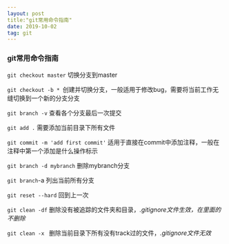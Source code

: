```yaml
---
layout: post
title:"git常用命令指南"
date: 2019-10-02
tag: git
---
```


### git常用命令指南

`git checkout master` 切换分支到master

`git checkout -b * `创建并切换分支，一般适用于修改bug，需要将当前工作无缝切换到一个新的分支分支

`git branch -v` 查看各个分支最后一次提交

`git add .` 需要添加当前目录下所有文件

`git commit -m 'add first commit'` 适用于直接在commit中添加注释，一般在注释中第一个添加是什么操作标示

`git branch -d mybranch` 删除mybranch分支

`git branch`-a 列出当前所有分支

`git reset --hard` 回到上一次

`git clean -df` 删除没有被追踪的文件夹和目录，*.gitignore文件生效，在里面的不删除*

`git clean -x ` 删除当前目录下所有没有track过的文件，*.gitignore文件无效*
